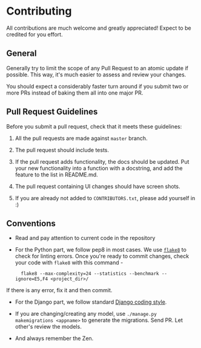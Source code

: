 # Contributing

All contributions are much welcome and greatly appreciated! Expect to be credited for you effort.


## General

Generally try to limit the scope of any Pull Request to an atomic update if possible. This way, it's much easier to assess and review your changes.

You should expect a considerably faster turn around if you submit two or more PRs instead of baking them all into one major PR.


## Pull Request Guidelines

Before you submit a pull request, check that it meets these guidelines:

1. All the pull requests are made against `master` branch.

2. The pull request should include tests.

3. If the pull request adds functionality, the docs should be updated. Put your new functionality into a function with a docstring, and add the feature to the list in README.md.

4. The pull request containing UI changes should have screen shots.

5. If you are already not added to `CONTRIBUTORS.txt`, please add yourself in :)

## Conventions

- Read and pay attention to current code in the repository
- For the Python part, we follow pep8 in most cases. We use [`flake8`](http://flake8.readthedocs.org/en/latest/) to check for linting errors. Once you're ready to commit changes, check your code with `flake8` with this command -

        flake8 --max-complexity=24 --statistics --benchmark --ignore=E5,F4 <project_dir>/

If there is any error, fix it and then commit.

- For the Django part, we follow standard [Django coding style](https://docs.djangoproject.com/en/1.7/internals/contributing/writing-code/coding-style/).

- If you are changing/creating any model, use `./manage.py makemigrations <appname>` to generate the migrations. Send PR. Let other's review the models.

- And always remember the Zen.
